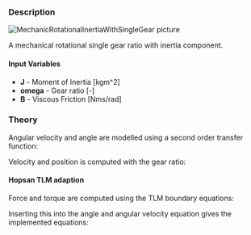 ### Description
![MechanicRotationalInertiaWithSingleGear picture](inertiawsgearhelp.svg)

A mechanical rotational single gear ratio with inertia component.

#### Input Variables
* **J** - Moment of Inertia [kgm^2]
* **omega** - Gear ratio [-]
* **B** - Viscous Friction [Nms/rad]

### Theory
Angular velocity and angle are modelled using a second order transfer function:
<!---EQUATION \omega_2 = \dfrac{T_1 \omega_{gear} - T_2}{J s + B} --->
<!---EQUATION \theta_2 = \dfrac{T_1 \omega_{gear} - T_2}{J s^2 + B s} --->
Velocity and position is computed with the gear ratio:
<!---EQUATION \omega_1 = -\omega_2 \omega_{gear} --->
<!---EQUATION \theta_1 = -\theta_2 \omega_{gear} --->

#### Hopsan TLM adaption
Force and torque are computed using the TLM boundary equations:
<!---EQUATION T_1 = c_1 + Z_c \omega_1 --->
<!---EQUATION T_2 = c_2 + Z_c \omega_2 --->
Inserting this into the angle and angular velocity equation gives the implemented equations:
<!---EQUATION \omega_2 = \dfrac{c_1 \omega_{gear} - c_2}{J s + B+Z_{c1} \omega_{gear}^2 + Z_{c2}} --->
<!---EQUATION \theta_2 = \dfrac{c_1 \omega_{gear} - c_2}{J s^2 + (B+Z_{c1} \omega_{gear}^2 + Z_{c2}) s} --->

